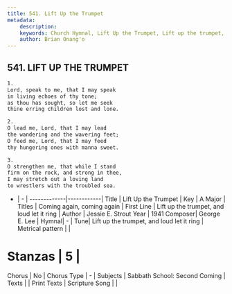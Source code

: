 ```yaml
---
title: 541. Lift Up the Trumpet
metadata:
    description: 
    keywords: Church Hymnal, Lift Up the Trumpet, Lift up the trumpet, and loud let it ring, Coming again, coming again
    author: Brian Onang'o
---
```



## 541. LIFT UP THE TRUMPET

```txt
1.
Lord, speak to me, that I may speak
in living echoes of thy tone;
as thou has sought, so let me seek
thine erring children lost and lone.

2.
O lead me, Lord, that I may lead
the wandering and the wavering feet;
O feed me, Lord, that I may feed
thy hungering ones with manna sweet.

3.
O strengthen me, that while I stand
firm on the rock, and strong in thee,
I may stretch out a loving land
to wrestlers with the troubled sea.
```

- |   -  |
-------------|------------|
Title | Lift Up the Trumpet |
Key | A Major |
Titles | Coming again, coming again |
First Line | Lift up the trumpet, and loud let it ring |
Author | Jessie E. Strout
Year | 1941
Composer| George E. Lee |
Hymnal|  - |
Tune| Lift up the trumpet, and loud let it ring |
Metrical pattern | |
# Stanzas | 5 |
Chorus | No |
Chorus Type | - |
Subjects | Sabbath School: Second Coming |
Texts |  |
Print Texts | 
Scripture Song |  |
  
